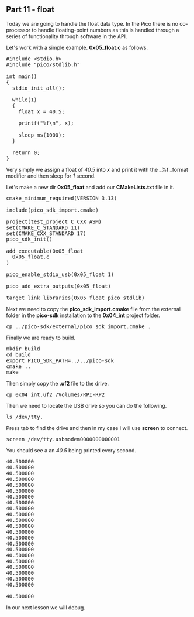 ## Part 11 - float

Today we are going to handle the float data type. In the Pico there is no co-processor to handle floating-point numbers as this is handled through a series of functionality through software in the API.

Let's work with a simple example.&nbsp;__0x05\_float.c__&nbsp;as follows.

<pre spellcheck="false">#include &lt;stdio.h&gt;
#include "pico/stdlib.h"

int main()&nbsp;
{
&nbsp; stdio_init_all();

&nbsp; while(1)&nbsp;
&nbsp; {
&nbsp; &nbsp; float x = 40.5;

&nbsp; &nbsp; printf("%f\n", x);&nbsp;

&nbsp; &nbsp; sleep_ms(1000);
&nbsp; }

&nbsp; return 0;
}
</pre>

Very simply we assign a float of _40.5_ into _x_ and print it with the _%f _format modifier and then sleep for _1_ second.

Let's make a new dir&nbsp;__0x05\_float__&nbsp;and add our&nbsp;__CMakeLists.txt__&nbsp;file in it.

<pre spellcheck="false">cmake_minimum_required(VERSION 3.13)

include(pico_sdk_import.cmake)

project(test_project C CXX ASM)
set(CMAKE_C_STANDARD 11)&nbsp;
set(CMAKE_CXX_STANDARD 17)&nbsp;
pico_sdk_init()

add_executable(0x05_float
&nbsp; 0x05_float.c
)

pico_enable_stdio_usb(0x05_float 1)

pico_add_extra_outputs(0x05_float)

target_link_libraries(0x05_float pico_stdlib)
</pre>

Next we need to copy the&nbsp;__pico\_sdk\_import.cmake__&nbsp;file from the external folder in the&nbsp;__pico-sdk__&nbsp;installation to the&nbsp;__0x04\_int__&nbsp;project folder.

<pre spellcheck="false">cp ../pico-sdk/external/pico_sdk_import.cmake .
</pre>

Finally we are ready to build.

<pre spellcheck="false">mkdir build
cd build
export PICO_SDK_PATH=../../pico-sdk
cmake ..
make
</pre>

Then simply copy the&nbsp;__.uf2__&nbsp;file to the drive.

<pre spellcheck="false">cp 0x04_int.uf2 /Volumes/RPI-RP2
</pre>

Then we need to locate the USB drive so you can do the following.

<pre spellcheck="false">ls /dev/tty.
</pre>

Press tab to find the drive and then in my case I will use&nbsp;__screen__&nbsp;to connect.

<pre spellcheck="false">screen /dev/tty.usbmodem0000000000001
</pre>

You should see a an&nbsp;_40.5_&nbsp;being printed every second.

<pre spellcheck="false">40.500000
40.500000
40.500000
40.500000
40.500000
40.500000
40.500000
40.500000
40.500000
40.500000
40.500000
40.500000
40.500000
40.500000
40.500000
40.500000
40.500000
40.500000
40.500000
40.500000
40.500000
40.500000

40.500000
</pre>

In our next lesson we will debug.